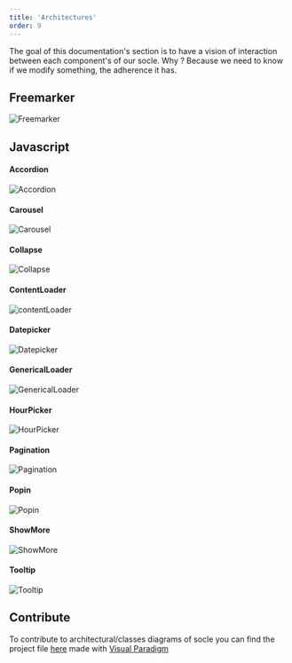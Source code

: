 ```yaml
---
title: 'Architectures'
order: 9
---
```


The goal of this documentation's section is to have a vision of interaction between each component's of our socle. Why ? Because we need to know if we modify something, the adherence it has. 

## Freemarker

<img :src="$withBase('/images/Socle/Freemarker.jpg')" alt="Freemarker">

## Javascript

#### Accordion
<img :src="$withBase('/images/Socle/Accordion.jpg')" alt="Accordion">

#### Carousel
<img :src="$withBase('/images/Socle/Carousel.jpg')" alt="Carousel">

#### Collapse
<img :src="$withBase('/images/Socle/Collapse.jpg')" alt="Collapse">

#### ContentLoader
<img :src="$withBase('/images/Socle/contentLoader.jpg')" alt="contentLoader">

#### Datepicker
<img :src="$withBase('/images/Socle/Datepicker.jpg')" alt="Datepicker">

#### GenericalLoader
<img :src="$withBase('/images/Socle/GenericalLoader.jpg')" alt="GenericalLoader">

#### HourPicker
<img :src="$withBase('/images/Socle/HourPicker.jpg')" alt="HourPicker">

#### Pagination
<img :src="$withBase('/images/Socle/Pagination.jpg')" alt="Pagination">

#### Popin
<img :src="$withBase('/images/Socle/Popin.jpg')" alt="Popin">

#### ShowMore
<img :src="$withBase('/images/Socle/ShowMore.jpg')" alt="ShowMore">

#### Tooltip
<img :src="$withBase('/images/Socle/Tooltip.jpg')" alt="Tooltip">

## Contribute 

To contribute to architectural/classes diagrams of socle you can find the project file [here](/ressources/Socle.vpp) made with [Visual Paradigm](https://www.visual-paradigm.com/download/community.jsp)

